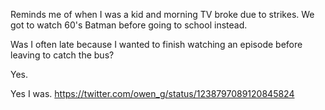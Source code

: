 Reminds me of when I was a kid and morning TV broke due to  strikes. We got to watch 60's Batman before going to school instead.

Was I often late because I wanted to finish watching an episode before leaving to catch the bus?

Yes.

Yes I was. https://twitter.com/owen_g/status/1238797089120845824